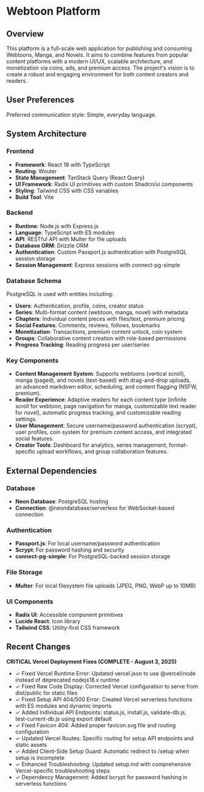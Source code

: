 # Webtoon Platform

## Overview
This platform is a full-scale web application for publishing and consuming Webtoons, Manga, and Novels. It aims to combine features from popular content platforms with a modern UI/UX, scalable architecture, and monetization via coins, ads, and premium access. The project's vision is to create a robust and engaging environment for both content creators and readers.

## User Preferences
Preferred communication style: Simple, everyday language.

## System Architecture

### Frontend
- **Framework**: React 18 with TypeScript
- **Routing**: Wouter
- **State Management**: TanStack Query (React Query)
- **UI Framework**: Radix UI primitives with custom Shadcn/ui components
- **Styling**: Tailwind CSS with CSS variables
- **Build Tool**: Vite

### Backend
- **Runtime**: Node.js with Express.js
- **Language**: TypeScript with ES modules
- **API**: RESTful API with Multer for file uploads
- **Database ORM**: Drizzle ORM
- **Authentication**: Custom Passport.js authentication with PostgreSQL session storage
- **Session Management**: Express sessions with connect-pg-simple

### Database Schema
PostgreSQL is used with entities including:
- **Users**: Authentication, profile, coins, creator status
- **Series**: Multi-format content (webtoon, manga, novel) with metadata
- **Chapters**: Individual content pieces with files/text, premium pricing
- **Social Features**: Comments, reviews, follows, bookmarks
- **Monetization**: Transactions, premium content unlock, coin system
- **Groups**: Collaborative content creation with role-based permissions
- **Progress Tracking**: Reading progress per user/series

### Key Components
- **Content Management System**: Supports webtoons (vertical scroll), manga (paged), and novels (text-based) with drag-and-drop uploads, an advanced markdown editor, scheduling, and content flagging (NSFW, premium).
- **Reader Experience**: Adaptive readers for each content type (infinite scroll for webtoon, page navigation for manga, customizable text reader for novel), automatic progress tracking, and customizable reading settings.
- **User Management**: Secure username/password authentication (scrypt), user profiles, coin system for premium content access, and integrated social features.
- **Creator Tools**: Dashboard for analytics, series management, format-specific upload workflows, and group collaboration features.

## External Dependencies

### Database
- **Neon Database**: PostgreSQL hosting
- **Connection**: @neondatabase/serverless for WebSocket-based connection

### Authentication
- **Passport.js**: For local username/password authentication
- **Scrypt**: For password hashing and security
- **connect-pg-simple**: For PostgreSQL-backed session storage

### File Storage
- **Multer**: For local filesystem file uploads (JPEG, PNG, WebP up to 10MB)

### UI Components
- **Radix UI**: Accessible component primitives
- **Lucide React**: Icon library
- **Tailwind CSS**: Utility-first CSS framework

## Recent Changes

**CRITICAL Vercel Deployment Fixes (COMPLETE - August 3, 2025)**
- ✓ Fixed Vercel Runtime Error: Updated vercel.json to use @vercel/node instead of deprecated nodejs18.x runtime
- ✓ Fixed Raw Code Display: Corrected Vercel configuration to serve from dist/public for static files
- ✓ Fixed Setup API 404/500 Error: Created Vercel serverless functions with ES modules and dynamic imports
- ✓ Added Individual API Endpoints: status.js, install.js, validate-db.js, test-current-db.js using export default
- ✓ Fixed Favicon 404: Added proper favicon.svg file and routing configuration
- ✓ Updated Vercel Routes: Specific routing for setup API endpoints and static assets
- ✓ Added Client-Side Setup Guard: Automatic redirect to /setup when setup is incomplete
- ✓ Enhanced Troubleshooting: Updated setup.md with comprehensive Vercel-specific troubleshooting steps
- ✓ Dependency Management: Added bcrypt for password hashing in serverless functions